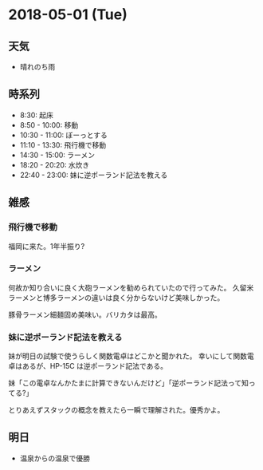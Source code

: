 # 2018-05-01 (Tue)

## 天気

- 晴れのち雨

## 時系列

- 8:30: 起床
- 8:50 - 10:00: 移動
- 10:30 - 11:00: ぼーっとする
- 11:10 - 13:30: 飛行機で移動
- 14:30 - 15:00: ラーメン
- 18:20 - 20:20: 水炊き
- 22:40 - 23:00: 妹に逆ポーランド記法を教える

## 雑感

### 飛行機で移動

福岡に来た。1年半振り?

### ラーメン

何故か知り合いに良く大砲ラーメンを勧められていたので行ってみた。
久留米ラーメンと博多ラーメンの違いは良く分からないけど美味しかった。

豚骨ラーメン細麺固め美味い。バリカタは最高。

### 妹に逆ポーランド記法を教える

妹が明日の試験で使うらしく関数電卓はどこかと聞かれた。
幸いにして関数電卓はあるが、HP-15C は逆ポーランド記法である。

妹「この電卓なんかたまに計算できないんだけど」「逆ポーランド記法って知ってる?」

とりあえずスタックの概念を教えたら一瞬で理解された。優秀かよ。

## 明日

- 温泉からの温泉で優勝
